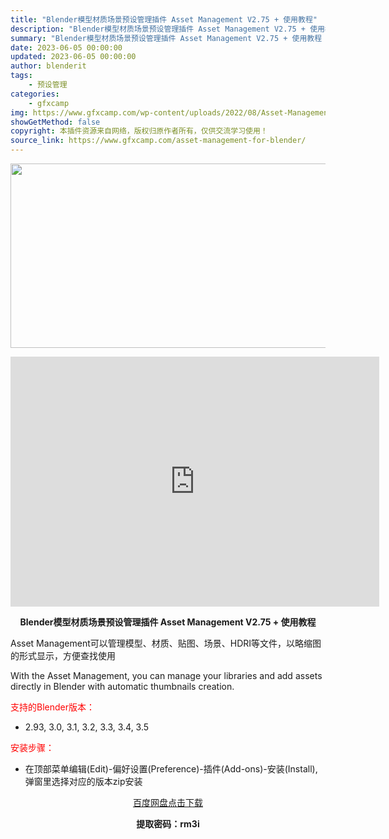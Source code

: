 ```yaml
---
title: "Blender模型材质场景预设管理插件 Asset Management V2.75 + 使用教程"
description: "Blender模型材质场景预设管理插件 Asset Management V2.75 + 使用教程 Asset Management可以管理模型、材质、贴图、场景、HDRI等文件，以略缩图的形式显示，..."
summary: "Blender模型材质场景预设管理插件 Asset Management V2.75 + 使用教程 Asset Management可以管理模型、材质、贴图、场景、HDRI等文件，以略缩图的形式显示，..."
date: 2023-06-05 00:00:00
updated: 2023-06-05 00:00:00
author: blenderit
tags: 
    - 预设管理
categories:
    - gfxcamp
img: https://www.gfxcamp.com/wp-content/uploads/2022/08/Asset-Management.jpg
showGetMethod: false
copyright: 本插件资源来自网络，版权归原作者所有，仅供交流学习使用！
source_link: https://www.gfxcamp.com/asset-management-for-blender/
---
```

<div><p><img decoding="async" class="aligncenter size-full wp-image-105654" src="https://www.gfxcamp.com/wp-content/uploads/2022/08/Asset-Management.jpg" data-src="https://www.gfxcamp.com/wp-content/uploads/2022/08/Asset-Management.jpg" alt="" width="590" height="295" data-srcset="https://www.gfxcamp.com/wp-content/uploads/2022/08/Asset-Management.jpg 590w, https://www.gfxcamp.com/wp-content/uploads/2022/08/Asset-Management-150x75.jpg 150w" data-sizes="(max-width: 590px) 100vw, 590px"></p><p style="text-align: center;"><iframe loading="lazy" src="https://player.youku.com/embed/XNTg5MjI3OTk4MA==" width="590" height="400" frameborder="0" allowfullscreen="allowfullscreen"></iframe></p><p style="text-align: center;"><strong>Blender模型材质场景预设管理插件 Asset Management V2.75 + 使用教程</strong></p><p>Asset Management可以管理模型、材质、贴图、场景、HDRI等文件，以略缩图的形式显示，方便查找使用</p><p>With the Asset Management, you can manage your libraries and add assets directly in Blender with automatic thumbnails creation.</p><p style="text-align: left;"><span style="color: #ff0000;">支持的Blender版本：</span></p><ul>
<li style="text-align: left;">2.93, 3.0, 3.1, 3.2, 3.3, 3.4, 3.5</li>
</ul><p style="text-align: left;"><span style="color: #ff0000;">安装步骤：</span></p><ul>
<li>在顶部菜单编辑(Edit)-偏好设置(Preference)-插件(Add-ons)-安装(Install),弹窗里选择对应的版本zip安装</li>
</ul><p style="text-align: center;"><a class="maxbutton-3 maxbutton maxbutton-baidu" target="_blank" rel="noopener" href="https://pan.baidu.com/s/1ZQ9MXPJP4ji9noTzoIZJrQ?pwd=rm3i"><span class="mb-text">百度网盘点击下载</span></a></p><p style="text-align: center;"><strong>提取密码：rm3i</strong></p></div>